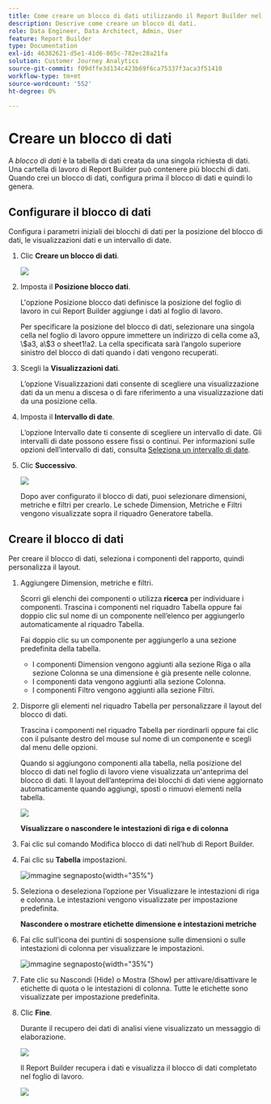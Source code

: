 ```yaml
---
title: Come creare un blocco di dati utilizzando il Report Builder nel Customer Journey Analytics
description: Descrive come creare un blocco di dati.
role: Data Engineer, Data Architect, Admin, User
feature: Report Builder
type: Documentation
exl-id: 46382621-d5e1-41d6-865c-782ec28a21fa
solution: Customer Journey Analytics
source-git-commit: f09dffe3d134c423b69f6ca75337f3aca3f51410
workflow-type: tm+mt
source-wordcount: '552'
ht-degree: 0%

---
```


# Creare un blocco di dati

A *blocco di dati* è la tabella di dati creata da una singola richiesta di dati. Una cartella di lavoro di Report Builder può contenere più blocchi di dati. Quando crei un blocco di dati, configura prima il blocco di dati e quindi lo genera.

## Configurare il blocco di dati

Configura i parametri iniziali dei blocchi di dati per la posizione del blocco di dati, le visualizzazioni dati e un intervallo di date.

1. Clic **Creare un blocco di dati**.

   ![](./assets/create_db.png)

1. Imposta il **Posizione blocco dati**.

   L&#39;opzione Posizione blocco dati definisce la posizione del foglio di lavoro in cui Report Builder aggiunge i dati al foglio di lavoro.

   Per specificare la posizione del blocco di dati, selezionare una singola cella nel foglio di lavoro oppure immettere un indirizzo di cella come a3, \\\$a3, a\\\$3 o sheet1!a2. La cella specificata sarà l’angolo superiore sinistro del blocco di dati quando i dati vengono recuperati.

1. Scegli la **Visualizzazioni dati**.

   L’opzione Visualizzazioni dati consente di scegliere una visualizzazione dati da un menu a discesa o di fare riferimento a una visualizzazione dati da una posizione cella.

1. Imposta il **Intervallo di date**.

   L’opzione Intervallo date ti consente di scegliere un intervallo di date. Gli intervalli di date possono essere fissi o continui. Per informazioni sulle opzioni dell’intervallo di dati, consulta [Seleziona un intervallo di date](select-date-range.md).

1. Clic **Successivo**.

   ![](./assets/choose_date_data_view3.png)

   Dopo aver configurato il blocco di dati, puoi selezionare dimensioni, metriche e filtri per crearlo. Le schede Dimension, Metriche e Filtri vengono visualizzate sopra il riquadro Generatore tabella.
<!--
    ![](./assets/image9.png)
  -->


## Creare il blocco di dati

Per creare il blocco di dati, seleziona i componenti del rapporto, quindi personalizza il layout.

1. Aggiungere Dimension, metriche e filtri.

   Scorri gli elenchi dei componenti o utilizza **ricerca** per individuare i componenti. Trascina i componenti nel riquadro Tabella oppure fai doppio clic sul nome di un componente nell’elenco per aggiungerlo automaticamente al riquadro Tabella.

   Fai doppio clic su un componente per aggiungerlo a una sezione predefinita della tabella.

   - I componenti Dimension vengono aggiunti alla sezione Riga o alla sezione Colonna se una dimensione è già presente nelle colonne.
   - I componenti data vengono aggiunti alla sezione Colonna.
   - I componenti Filtro vengono aggiunti alla sezione Filtri.

1. Disporre gli elementi nel riquadro Tabella per personalizzare il layout del blocco di dati.

   Trascina i componenti nel riquadro Tabella per riordinarli oppure fai clic con il pulsante destro del mouse sul nome di un componente e scegli dal menu delle opzioni.

   Quando si aggiungono componenti alla tabella, nella posizione del blocco di dati nel foglio di lavoro viene visualizzata un&#39;anteprima del blocco di dati. Il layout dell’anteprima dei blocchi di dati viene aggiornato automaticamente quando aggiungi, sposti o rimuovi elementi nella tabella.

   ![](./assets/image10.png)

   **Visualizzare o nascondere le intestazioni di riga e di colonna**

1. Fai clic sul comando Modifica blocco di dati nell’hub di Report Builder.

1. Fai clic su **Tabella** impostazioni.

   ![immagine segnaposto](./assets/table-settings.png){width="35%"}

1. Seleziona o deseleziona l’opzione per Visualizzare le intestazioni di riga e colonna. Le intestazioni vengono visualizzate per impostazione predefinita.

   **Nascondere o mostrare etichette dimensione e intestazioni metriche**

1. Fai clic sull’icona dei puntini di sospensione sulle dimensioni o sulle intestazioni di colonna per visualizzare le impostazioni.

   ![immagine segnaposto](./assets/row-heading.png){width="35%"}

1. Fate clic su Nascondi (Hide) o Mostra (Show) per attivare/disattivare le etichette di quota o le intestazioni di colonna. Tutte le etichette sono visualizzate per impostazione predefinita.

1. Clic **Fine**.

   Durante il recupero dei dati di analisi viene visualizzato un messaggio di elaborazione.

   ![](./assets/image11.png)

   Il Report Builder recupera i dati e visualizza il blocco di dati completato nel foglio di lavoro.

   ![](./assets/image12.png)

